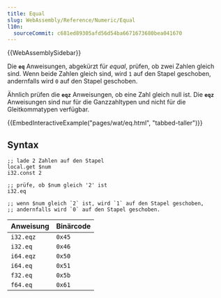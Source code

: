 ```yaml
---
title: Equal
slug: WebAssembly/Reference/Numeric/Equal
l10n:
  sourceCommit: c681ed89305afd56d54ba6671673680bea041670
---
```


{{WebAssemblySidebar}}

Die **`eq`** Anweisungen, abgekürzt für _equal_, prüfen, ob zwei Zahlen gleich sind. Wenn beide Zahlen gleich sind, wird `1` auf den Stapel geschoben, andernfalls wird `0` auf den Stapel geschoben.

Ähnlich prüfen die **`eqz`** Anweisungen, ob eine Zahl gleich null ist. Die **`eqz`** Anweisungen sind nur für die Ganzzahltypen und nicht für die Gleitkommatypen verfügbar.

{{EmbedInteractiveExample("pages/wat/eq.html", "tabbed-taller")}}

## Syntax

```wasm
;; lade 2 Zahlen auf den Stapel
local.get $num
i32.const 2

;; prüfe, ob $num gleich '2' ist
i32.eq

;; wenn $num gleich `2` ist, wird `1` auf den Stapel geschoben,
;; andernfalls wird `0` auf den Stapel geschoben.
```

| Anweisung   | Binärcode     |
| ----------- | ------------- |
| `i32.eqz`   | `0x45`        |
| `i32.eq`    | `0x46`        |
| `i64.eqz`   | `0x50`        |
| `i64.eq`    | `0x51`        |
| `f32.eq`    | `0x5b`        |
| `f64.eq`    | `0x61`        |
